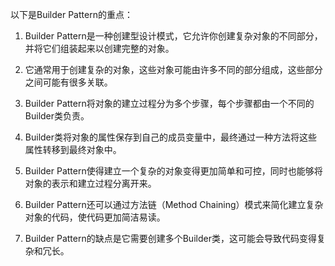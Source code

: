 

以下是Builder Pattern的重点：

1. Builder Pattern是一种创建型设计模式，它允许你创建复杂对象的不同部分，并将它们组装起来以创建完整的对象。

2. 它通常用于创建复杂的对象，这些对象可能由许多不同的部分组成，这些部分之间可能有很多关联。

3. Builder Pattern将对象的建立过程分为多个步骤，每个步骤都由一个不同的Builder类负责。

4. Builder类将对象的属性保存到自己的成员变量中，最终通过一种方法将这些属性转移到最终对象中。

5. Builder Pattern使得建立一个复杂的对象变得更加简单和可控，同时也能够将对象的表示和建立过程分离开来。

6. Builder Pattern还可以通过方法链（Method Chaining）模式来简化建立复杂对象的代码，使代码更加简洁易读。

7. Builder Pattern的缺点是它需要创建多个Builder类，这可能会导致代码变得复杂和冗长。